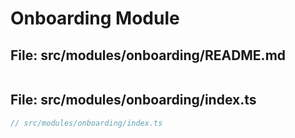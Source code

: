 # Onboarding Module

## File: src/modules/onboarding/README.md

```markdown

```

## File: src/modules/onboarding/index.ts

```typescript
// src/modules/onboarding/index.ts

```
